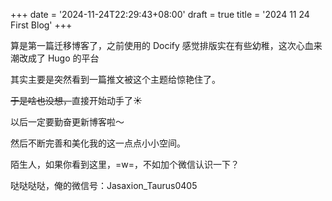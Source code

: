+++
date = '2024-11-24T22:29:43+08:00'
draft = true
title = '2024 11 24 First Blog'
+++

算是第一篇迁移博客了，之前使用的 Docify 感觉排版实在有些幼稚，这次心血来潮改成了 Hugo 的平台

其实主要是突然看到一篇推文被这个主题给惊艳住了。

~~于是啥也没想，~~直接开始动手了☀️

以后一定要勤奋更新博客啦～

然后不断完善和美化我的这一点点小小空间。

陌生人，如果你看到这里，=w=，不如加个微信认识一下？

哒哒哒哒，俺的微信号：Jasaxion_Taurus0405
